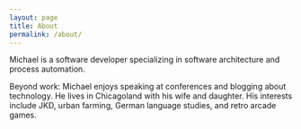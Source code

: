 ```yaml
---
layout: page
title: About
permalink: /about/
---
```


Michael is a software developer specializing in software architecture and process automation.

Beyond work: Michael enjoys speaking at conferences and blogging about technology. He lives in Chicagoland with his wife and daughter. His interests include JKD, urban farming, German language studies, and retro arcade games.